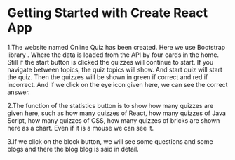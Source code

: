 # Getting Started with Create React App

1.The website named Online Quiz has been created. Here we use Bootstrap library . Where the data is loaded from the API by four cards in the home. Still if the start button is clicked the quizzes will continue to start. If you navigate between topics, the quiz topics will show. And start quiz will start the quiz. Then the quizzes will be shown in green if correct and red if incorrect. And if we click on the eye icon given here, we can see the correct answer.

2.The function of the statistics button is to show how many quizzes are given here, such as how many quizzes of React, how many quizzes of Java Script, how many quizzes of CSS, how many quizzes of bricks are shown here as a chart. Even if it is a mouse we can see it.

3.If we click on the block button, we will see some questions and some blogs and there the blog blog is said in detail.
